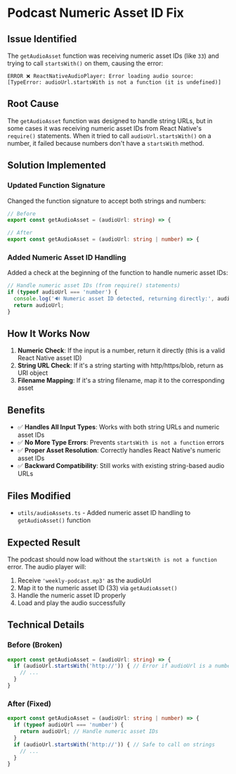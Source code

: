 # Podcast Numeric Asset ID Fix

## Issue Identified
The `getAudioAsset` function was receiving numeric asset IDs (like `33`) and trying to call `startsWith()` on them, causing the error:
```
ERROR ❌ ReactNativeAudioPlayer: Error loading audio source: [TypeError: audioUrl.startsWith is not a function (it is undefined)]
```

## Root Cause
The `getAudioAsset` function was designed to handle string URLs, but in some cases it was receiving numeric asset IDs from React Native's `require()` statements. When it tried to call `audioUrl.startsWith()` on a number, it failed because numbers don't have a `startsWith` method.

## Solution Implemented

### Updated Function Signature
Changed the function signature to accept both strings and numbers:
```typescript
// Before
export const getAudioAsset = (audioUrl: string) => {

// After  
export const getAudioAsset = (audioUrl: string | number) => {
```

### Added Numeric Asset ID Handling
Added a check at the beginning of the function to handle numeric asset IDs:
```typescript
// Handle numeric asset IDs (from require() statements)
if (typeof audioUrl === 'number') {
  console.log('🔊 Numeric asset ID detected, returning directly:', audioUrl);
  return audioUrl;
}
```

## How It Works Now

1. **Numeric Check**: If the input is a number, return it directly (this is a valid React Native asset ID)
2. **String URL Check**: If it's a string starting with http/https/blob, return as URI object
3. **Filename Mapping**: If it's a string filename, map it to the corresponding asset

## Benefits

- ✅ **Handles All Input Types**: Works with both string URLs and numeric asset IDs
- ✅ **No More Type Errors**: Prevents `startsWith is not a function` errors
- ✅ **Proper Asset Resolution**: Correctly handles React Native's numeric asset IDs
- ✅ **Backward Compatibility**: Still works with existing string-based audio URLs

## Files Modified

- `utils/audioAssets.ts` - Added numeric asset ID handling to `getAudioAsset()` function

## Expected Result

The podcast should now load without the `startsWith is not a function` error. The audio player will:
1. Receive `'weekly-podcast.mp3'` as the audioUrl
2. Map it to the numeric asset ID (33) via `getAudioAsset()`
3. Handle the numeric asset ID properly
4. Load and play the audio successfully

## Technical Details

### Before (Broken)
```typescript
export const getAudioAsset = (audioUrl: string) => {
  if (audioUrl.startsWith('http://')) { // Error if audioUrl is a number
    // ...
  }
}
```

### After (Fixed)
```typescript
export const getAudioAsset = (audioUrl: string | number) => {
  if (typeof audioUrl === 'number') {
    return audioUrl; // Handle numeric asset IDs
  }
  if (audioUrl.startsWith('http://')) { // Safe to call on strings
    // ...
  }
}
```
